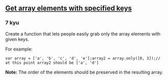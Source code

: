 <h2><a href=https://www.codewars.com/kata/586a3270c66d18ad810001d4/train/javascript target="_blank">Get array elements with specified keys</a></h2><h3>7 kyu</h3><p>Create a function that lets people easily grab only the array elements with given keys.</p><p>For example:</p><pre><code class="language-javascript"><span class="cm-keyword">var</span> <span class="cm-def">array</span> <span class="cm-operator">=</span> [<span class="cm-string">'a'</span>, <span class="cm-string">'b'</span>, <span class="cm-string">'c'</span>, <span class="cm-string">'d'</span>, <span class="cm-string">'e'</span>];<span class="cm-variable">array2</span> <span class="cm-operator">=</span> <span class="cm-variable">array</span>.<span class="cm-property">only</span>([<span class="cm-number">0</span>, <span class="cm-number">3</span>]);<span class="cm-comment">// at this point array2 should be ['a', 'd']</span></code></pre><p><strong>Note:</strong> The order of the elements should be preserved in the resulting array.</p>